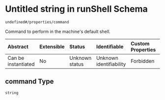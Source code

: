 # Untitled string in runShell Schema

```txt
undefined#/properties/command
```

Command to perform in the machine's default shell.

| Abstract            | Extensible | Status         | Identifiable            | Custom Properties | Additional Properties | Access Restrictions | Defined In                                                                   |
| :------------------ | :--------- | :------------- | :---------------------- | :---------------- | :-------------------- | :------------------ | :--------------------------------------------------------------------------- |
| Can be instantiated | No         | Unknown status | Unknown identifiability | Forbidden         | Allowed               | none                | [runShell\_v1.schema.json\*](runShell_v1.schema.json "open original schema") |

## command Type

`string`
